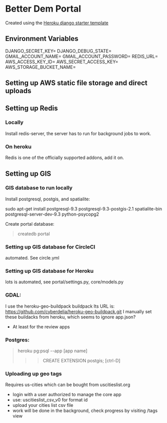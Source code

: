 # Better Dem Portal

Created using the [Heroku django starter template](https://github.com/heroku/heroku-django-template/)

## Environment Variables

DJANGO_SECRET_KEY=
DJANGO_DEBUG_STATE=
GMAIL_ACCOUNT_NAME=
GMAIL_ACCOUNT_PASSWORD=
REDIS_URL=
AWS_ACCESS_KEY_ID=
AWS_SECRET_ACCESS_KEY=
AWS_STORAGE_BUCKET_NAME=

## Setting up AWS static file storage and direct uploads


## Setting up Redis

### Locally
Install redis-server, the server has to run for background jobs to work.


### On heroku
Redis is one of the officially supported addons, add it on.



## Setting up GIS 

### GIS database to run locally

Install postgresql, postgis, and spatialite:

sudo apt-get install postgresql-9.3 postgresql-9.3-postgis-2.1 spatialite-bin postgresql-server-dev-9.3 python-psycopg2

Create portal database:
> createdb portal

### Setting up GIS database for CircleCI

automated. See circle.yml

### Setting up GIS database for Heroku

lots is automated, see portal/settings.py, core/models.py

### GDAL:

I use the heroku-geo-buildpack buildpack
Its URL is: https://github.com/cyberdelia/heroku-geo-buildpack.git
I manually set these buildacks from heroku, which seems to ignore app.json?
 - At least for the review apps

### Postgres:

> heroku pg:psql --app [app name]
>>> CREATE EXTENSION postgis;
>>> [ctrl-D]


### Uploading up geo tags

Requires us-cities which can be bought from uscitieslist.org

 - login with a user authorized to manage the core app
 - use: uscitieslist_csv_v0 for format id
 - upload your cities list csv file
 - work will be done in the background, check progress by visiting /tags view
